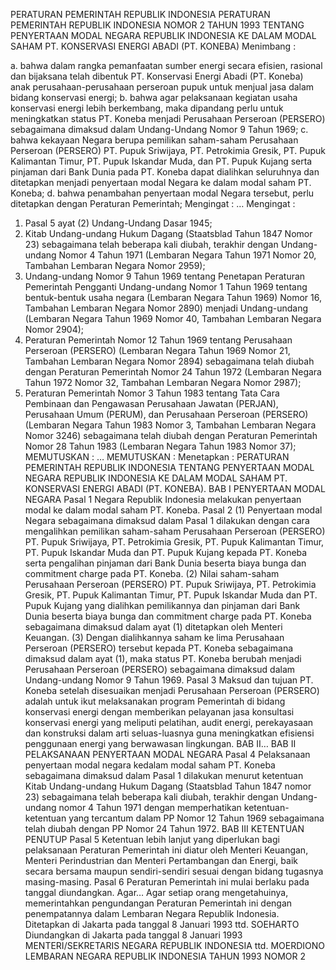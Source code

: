  PERATURAN PEMERINTAH REPUBLIK INDONESIA PERATURAN PEMERINTAH REPUBLIK INDONESIA NOMOR 2 TAHUN 1993 TENTANG PENYERTAAN MODAL NEGARA REPUBLIK INDONESIA KE DALAM MODAL SAHAM PT. KONSERVASI ENERGI ABADI (PT. KONEBA)
Menimbang :

a. bahwa dalam rangka pemanfaatan sumber energi secara efisien, rasional dan bijaksana telah dibentuk PT. Konservasi Energi Abadi (PT. Koneba) anak perusahaan-perusahaan perseroan pupuk untuk menjual jasa dalam bidang konservasi energi;
b. bahwa agar pelaksanaan kegiatan usaha konservasi energi lebih berkembang, maka dipandang perlu untuk meningkatkan status PT. Koneba menjadi Perusahaan Perseroan (PERSERO) sebagaimana dimaksud dalam Undang-Undang Nomor 9 Tahun 1969;
c. bahwa kekayaan Negara berupa pemilikan saham-saham Perusahaan Perseroan (PERSERO) PT. Pupuk Sriwijaya, PT. Petrokimia Gresik, PT. Pupuk Kalimantan Timur, PT. Pupuk Iskandar Muda, dan PT. Pupuk Kujang serta pinjaman dari Bank Dunia pada PT. Koneba dapat dialihkan seluruhnya dan ditetapkan menjadi penyertaan modal Negara ke dalam modal saham PT. Koneba;
d. bahwa penambahan penyertaan modal Negara tersebut, perlu ditetapkan dengan Peraturan Pemerintah;
Mengingat :
 …
Mengingat :

1. Pasal 5 ayat (2) Undang-Undang Dasar 1945;
2. Kitab Undang-undang Hukum Dagang (Staatsblad Tahun 1847 Nomor 23) sebagaimana telah beberapa kali diubah, terakhir dengan Undang-undang Nomor 4 Tahun 1971 (Lembaran Negara Tahun 1971 Nomor 20, Tambahan Lembaran Negara Nomor 2959);
3. Undang-undang Nomor 9 Tahun 1969 tentang Penetapan Peraturan Pemerintah Pengganti Undang-undang Nomor 1 Tahun 1969 tentang bentuk-bentuk usaha negara (Lembaran Negara Tahun 1969) Nomor 16, Tambahan Lembaran Negara Nomor 2890) menjadi Undang-undang (Lembaran Negara Tahun 1969 Nomor 40, Tambahan Lembaran Negara Nomor 2904);
4. Peraturan Pemerintah Nomor 12 Tahun 1969 tentang Perusahaan Perseroan (PERSERO) (Lembaran Negara Tahun 1969 Nomor 21, Tambahan Lembaran Negara Nomor 2894) sebagaimana telah diubah dengan Peraturan Pemerintah Nomor 24 Tahun 1972 (Lembaran Negara Tahun 1972 Nomor 32, Tambahan Lembaran Negara Nomor 2987);
5. Peraturan Pemerintah Nomor 3 Tahun 1983 tentang Tata Cara Pembinaan dan Pengawasan Perusahaan Jawatan (PERJAN), Perusahaan Umum (PERUM), dan Perusahaan Perseroan (PERSERO) (Lembaran Negara Tahun 1983 Nomor 3, Tambahan Lembaran Negara Nomor 3246) sebagaimana telah diubah dengan Peraturan Pemerintah Nomor 28 Tahun 1983 (Lembaran Negara Tahun 1983 Nomor 37);
MEMUTUSKAN :
 …
MEMUTUSKAN :
 Menetapkan : PERATURAN PEMERINTAH REPUBLIK INDONESIA TENTANG PENYERTAAN MODAL NEGARA REPUBLIK INDONESIA KE DALAM MODAL SAHAM PT. KONSERVASI ENERGI ABADI (PT. KONEBA).
BAB I PENYERTAAN MODAL NEGARA
Pasal 1
Negara Republik Indonesia melakukan penyertaan modal ke dalam modal saham PT. Koneba.
Pasal 2
(1) Penyertaan modal Negara sebagaimana dimaksud dalam Pasal 1 dilakukan dengan cara mengalihkan pemilikan saham-saham Perusahaan Perseroan (PERSERO) PT. Pupuk Sriwijaya, PT. Petrokimia Gresik, PT. Pupuk Kalimantan Timur, PT. Pupuk Iskandar Muda dan PT. Pupuk Kujang kepada PT. Koneba serta pengalihan pinjaman dari Bank Dunia beserta biaya bunga dan commitment charge pada PT. Koneba.
(2) Nilai saham-saham Perusahaan Perseroan (PERSERO) PT. Pupuk Sriwijaya, PT. Petrokimia Gresik, PT. Pupuk Kalimantan Timur, PT. Pupuk Iskandar Muda dan PT. Pupuk Kujang yang dialihkan pemilikannya dan pinjaman dari Bank Dunia beserta biaya bunga dan commitment charge pada PT. Koneba sebagaimana dimaksud dalam ayat (1) ditetapkan oleh Menteri Keuangan.
(3) Dengan dialihkannya saham ke lima Perusahaan Perseroan (PERSERO) tersebut kepada PT. Koneba sebagaimana dimaksud dalam ayat (1), maka status PT. Koneba berubah menjadi Perusahaan Perseroan (PERSERO) sebagaimana dimaksud dalam Undang-undang Nomor 9 Tahun 1969.
Pasal 3
Maksud dan tujuan PT. Koneba setelah disesuaikan menjadi Perusahaan Perseroan (PERSERO) adalah untuk ikut melaksanakan program Pemerintah di bidang konservasi energi dengan memberikan pelayanan jasa konsultasi konservasi energi yang meliputi pelatihan, audit energi, perekayasaan dan konstruksi dalam arti seluas-luasnya guna meningkatkan efisiensi penggunaan energi yang berwawasan lingkungan. BAB II…
BAB II PELAKSANAAN PENYERTAAN MODAL NEGARA
Pasal 4
Pelaksanaan penyertaan modal negara kedalam modal saham PT. Koneba sebagaimana dimaksud dalam Pasal 1 dilakukan menurut ketentuan Kitab Undang-undang Hukum Dagang (Staatsblad Tahun 1847 nomor 23) sebagaimana telah beberapa kali diubah, terakhir dengan Undang-undang nomor 4 Tahun 1971 dengan memperhatikan ketentuan-ketentuan yang tercantum dalam PP Nomor 12 Tahun 1969 sebagaimana telah diubah dengan PP Nomor 24 Tahun 1972.
BAB III KETENTUAN PENUTUP
Pasal 5
Ketentuan lebih lanjut yang diperlukan bagi pelaksanaan Peraturan Pemerintah ini diatur oleh Menteri Keuangan, Menteri Perindustrian dan Menteri Pertambangan dan Energi, baik secara bersama maupun sendiri-sendiri sesuai dengan bidang tugasnya masing-masing.
Pasal 6
Peraturan Pemerintah ini mulai berlaku pada tanggal diundangkan. Agar…
Agar setiap orang mengetahuinya, memerintahkan pengundangan Peraturan Pemerintah ini dengan penempatannya dalam Lembaran Negara Republik Indonesia. Ditetapkan di Jakarta pada tanggal 8 Januari 1993 ttd. SOEHARTO Diundangkan di Jakarta pada tanggal 8 Januari 1993 MENTERI/SEKRETARIS NEGARA REPUBLIK INDONESIA ttd. MOERDIONO LEMBARAN NEGARA REPUBLIK INDONESIA TAHUN 1993 NOMOR 2